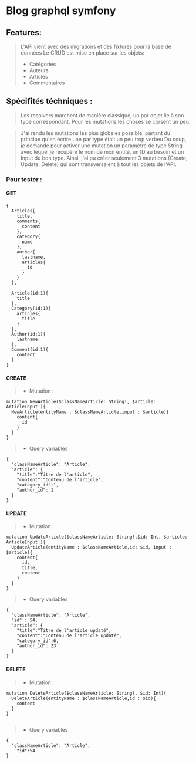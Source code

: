 # Blog graphql symfony

## Features:

> L'API vient avec des migrations et des fixtures pour la base de données
> Le CRUD est mise en place sur les objets:
>   - Catégories
>   - Auteurs
>   - Articles
>   - Commentaires

## Spécifités téchniques : 

> Les resolvers marchent de manière classique, un par objet lié à son type correspondant. 
> Pour les mutations les choses se corsent un peu. 

> J'ai rendu les mutations les plus globales possible, partant du principe qu'en écrire une par type était un peu trop verbeu
> Du coup, je demande pour activer une mutation un paramètre de type String avec lequel je récupère le nom de mon entité,
> un ID au besoin et un Input du bon type. Ainsi, j'ai pu créer seulement 3 mutations (Create, Update, Delete) qui sont transversalent à tout les objets de l'API.


### Pour tester : 

#### GET

````
{
  Articles{
    title,
    comments{
      content
    },
    category{
      name
    },
    author{
      lastname,
      articles{
        id
      }
    }
  },
  
  Article(id:1){
    title
  },
  Category(id:1){
    articles{
      title
    }
  },
  Author(id:1){
    lastname
  },
  Comment(id:1){
    content
  }
}
````


#### CREATE
 
>  - Mutation : 
````
mutation NewArticle($classNameArticle: String!, $article: ArticleInput!){
  NewArticle(entityName : $classNameArticle,input : $article){
    content{
      id
    }
  }
}

````

> - Query variables
```
{
  "classNameArticle": "Article",
  "article": {
    "title":"Titre de l'article",
    "content":"Contenu de l'article",
    "category_id":1,
    "author_id": 1
  }
}
```

#### UPDATE
 
>  - Mutation : 
````
mutation UpdateArticle($classNameArticle: String!,$id: Int, $article: ArticleInput!){
  UpdateArticle(entityName : $classNameArticle,id: $id, input : $article){
    content{
      id,
      title,
      content
    }
  }
}
````

> - Query variables
```
{
  "classNameArticle": "Article",
  "id" : 54,
  "article": {
    "title":"Titre de l'article updaté",
    "content":"Contenu de l'article updaté",
    "category_id":6,
    "author_id": 23
  }
}
```

#### DELETE
 
>  - Mutation : 
````
mutation DeleteArticle($classNameArticle: String!, $id: Int){
  DeleteArticle(entityName : $classNameArticle,id : $id){
    content
  }
}


````

> - Query variables
```
{
  "classNameArticle": "Article",
	"id":54
}
```
